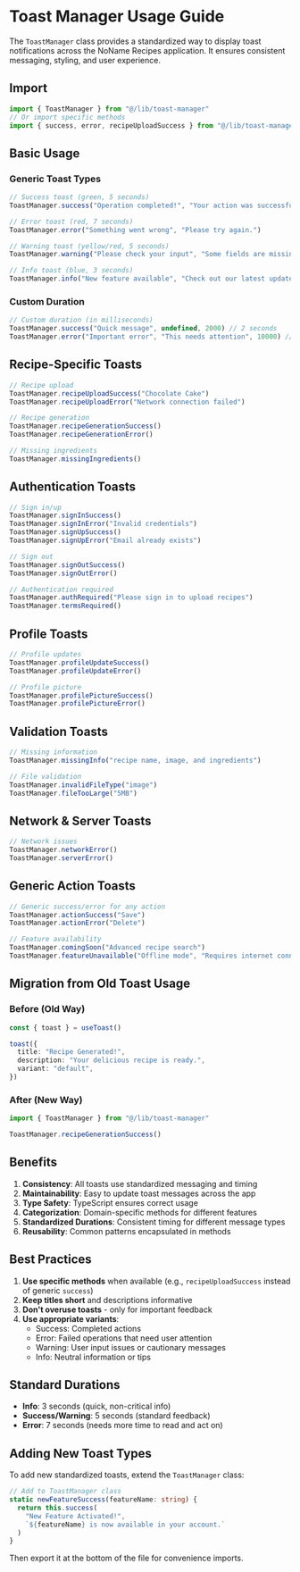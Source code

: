 # Toast Manager Usage Guide

The `ToastManager` class provides a standardized way to display toast notifications across the NoName Recipes application. It ensures consistent messaging, styling, and user experience.

## Import

```typescript
import { ToastManager } from "@/lib/toast-manager"
// Or import specific methods
import { success, error, recipeUploadSuccess } from "@/lib/toast-manager"
```

## Basic Usage

### Generic Toast Types

```typescript
// Success toast (green, 5 seconds)
ToastManager.success("Operation completed!", "Your action was successful.")

// Error toast (red, 7 seconds)
ToastManager.error("Something went wrong", "Please try again.")

// Warning toast (yellow/red, 5 seconds)
ToastManager.warning("Please check your input", "Some fields are missing.")

// Info toast (blue, 3 seconds)
ToastManager.info("New feature available", "Check out our latest update!")
```

### Custom Duration

```typescript
// Custom duration (in milliseconds)
ToastManager.success("Quick message", undefined, 2000) // 2 seconds
ToastManager.error("Important error", "This needs attention", 10000) // 10 seconds
```

## Recipe-Specific Toasts

```typescript
// Recipe upload
ToastManager.recipeUploadSuccess("Chocolate Cake")
ToastManager.recipeUploadError("Network connection failed")

// Recipe generation
ToastManager.recipeGenerationSuccess()
ToastManager.recipeGenerationError()

// Missing ingredients
ToastManager.missingIngredients()
```

## Authentication Toasts

```typescript
// Sign in/up
ToastManager.signInSuccess()
ToastManager.signInError("Invalid credentials")
ToastManager.signUpSuccess()
ToastManager.signUpError("Email already exists")

// Sign out
ToastManager.signOutSuccess()
ToastManager.signOutError()

// Authentication required
ToastManager.authRequired("Please sign in to upload recipes")
ToastManager.termsRequired()
```

## Profile Toasts

```typescript
// Profile updates
ToastManager.profileUpdateSuccess()
ToastManager.profileUpdateError()

// Profile picture
ToastManager.profilePictureSuccess()
ToastManager.profilePictureError()
```

## Validation Toasts

```typescript
// Missing information
ToastManager.missingInfo("recipe name, image, and ingredients")

// File validation
ToastManager.invalidFileType("image")
ToastManager.fileTooLarge("5MB")
```

## Network & Server Toasts

```typescript
// Network issues
ToastManager.networkError()
ToastManager.serverError()
```

## Generic Action Toasts

```typescript
// Generic success/error for any action
ToastManager.actionSuccess("Save")
ToastManager.actionError("Delete")

// Feature availability
ToastManager.comingSoon("Advanced recipe search")
ToastManager.featureUnavailable("Offline mode", "Requires internet connection")
```

## Migration from Old Toast Usage

### Before (Old Way)
```typescript
const { toast } = useToast()

toast({
  title: "Recipe Generated!",
  description: "Your delicious recipe is ready.",
  variant: "default",
})
```

### After (New Way)
```typescript
import { ToastManager } from "@/lib/toast-manager"

ToastManager.recipeGenerationSuccess()
```

## Benefits

1. **Consistency**: All toasts use standardized messaging and timing
2. **Maintainability**: Easy to update toast messages across the app
3. **Type Safety**: TypeScript ensures correct usage
4. **Categorization**: Domain-specific methods for different features
5. **Standardized Durations**: Consistent timing for different message types
6. **Reusability**: Common patterns encapsulated in methods

## Best Practices

1. **Use specific methods** when available (e.g., `recipeUploadSuccess` instead of generic `success`)
2. **Keep titles short** and descriptions informative
3. **Don't overuse toasts** - only for important feedback
4. **Use appropriate variants**:
   - Success: Completed actions
   - Error: Failed operations that need user attention
   - Warning: User input issues or cautionary messages
   - Info: Neutral information or tips

## Standard Durations

- **Info**: 3 seconds (quick, non-critical info)
- **Success/Warning**: 5 seconds (standard feedback)
- **Error**: 7 seconds (needs more time to read and act on)

## Adding New Toast Types

To add new standardized toasts, extend the `ToastManager` class:

```typescript
// Add to ToastManager class
static newFeatureSuccess(featureName: string) {
  return this.success(
    "New Feature Activated!",
    `${featureName} is now available in your account.`
  )
}
```

Then export it at the bottom of the file for convenience imports.
